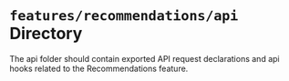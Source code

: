 # `features/recommendations/api` Directory
	
The api folder should contain exported API request declarations and api hooks related to the Recommendations feature.
